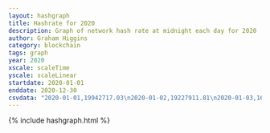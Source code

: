 ```yaml
---
layout: hashgraph
title: Hashrate for 2020
description: Graph of network hash rate at midnight each day for 2020
author: Graham Higgins
category: blockchain
tags: graph
year: 2020
xscale: scaleTime
yscale: scaleLinear
startdate: 2020-01-01
enddate: 2020-12-30
csvdata: "2020-01-01,19942717.03\n2020-01-02,19227911.81\n2020-01-03,16557734.05\n2020-01-04,19507662.57\n2020-01-05,18601301.33\n2020-01-06,15239208.68\n2020-01-07,17771309.56\n2020-01-08,16283529.39\n2020-01-09,15652621.63\n2020-01-10,16032563.65\n2020-01-11,14995762.77\n2020-01-12,17679889.74\n2020-01-13,15134259.89\n2020-01-14,16752494.66\n2020-01-15,15909802.70\n2020-01-16,14499943.79\n2020-01-17,16728687.54\n2020-01-18,15505860.10\n2020-01-19,16381654.25\n2020-01-20,15820808.04\n2020-01-21,14459091.49\n2020-01-22,13573568.75\n2020-01-23,14194918.31\n2020-01-24,15196196.88\n2020-01-25,14839172.50\n2020-01-26,13320983.98\n2020-01-27,11501359.57\n2020-01-28,15425362.80\n2020-01-29,16286037.02\n2020-01-30,15414582.02\n2020-01-31,15453305.99\n2020-02-01,14610741.16\n2020-02-02,15132267.04\n2020-02-03,18883028.98\n2020-02-04,16835297.95\n2020-02-05,12381113.31\n2020-02-06,16591132.62\n2020-02-07,15452163.85\n2020-02-08,15756973.15\n2020-02-09,12456675.34\n2020-02-10,16027355.15\n2020-02-11,17236873.31\n2020-02-12,17105039.93\n2020-02-13,17861270.96\n2020-02-14,16313870.12\n2020-02-15,20864030.88\n2020-02-16,19994177.31\n2020-02-17,16227711.69\n2020-02-18,18703730.01\n2020-02-19,18354944.74\n2020-02-20,13051858.44\n2020-02-21,15789039.18\n2020-02-22,14718378.70\n2020-02-23,14627872.84\n2020-02-24,15892364.68\n2020-02-25,12945311.21\n2020-02-26,11842383.39\n2020-02-27,8223699.26\n2020-02-28,13661146.65\n2020-02-29,15186129.40\n2020-03-01,16175119.07\n2020-03-02,13933591.96\n2020-03-03,16738417.52\n2020-03-04,13781112.27\n2020-03-05,14144071.78\n2020-03-06,12837999.45\n2020-03-07,12994911.13\n2020-03-08,15916238.62\n2020-03-09,13569946.01\n2020-03-10,15221883.97\n2020-03-11,16952924.86\n2020-03-12,13198498.65\n2020-03-13,14498351.32\n2020-03-14,15479292.29\n2020-03-15,15809084.45\n2020-03-16,13386242.54\n2020-03-17,15487454.34\n2020-03-18,15494118.46\n2020-03-19,15644750.03\n2020-03-20,13704748.89\n2020-03-21,14180257.75\n2020-03-22,10347964.56\n2020-03-23,8354184.02\n2020-03-24,19736241.20\n2020-03-25,17844475.25\n2020-03-26,18069507.93\n2020-03-27,16211176.71\n2020-03-28,14823620.76\n2020-03-29,17590678.95\n2020-03-30,17267122.57\n2020-03-31,16589140.82\n2020-04-01,19988136.19\n2020-04-02,15205413.94\n2020-04-03,15522260.94\n2020-04-04,14716077.11\n2020-04-05,19870351.00\n2020-04-06,13832050.84\n2020-04-07,14861689.52\n2020-04-08,13180153.13\n2020-04-09,15564658.19\n2020-04-10,12698696.70\n2020-04-11,16337066.01\n2020-04-12,14525271.70\n2020-04-13,13790965.68\n2020-04-14,13947307.13\n2020-04-15,13790709.60\n2020-04-16,16085193.37\n2020-04-17,14503388.90\n2020-04-18,14840866.94\n2020-04-19,19754044.49\n2020-04-20,13436421.29\n2020-04-21,13587583.27\n2020-04-22,15736185.21\n2020-04-23,17953412.97\n2020-04-24,18049228.77\n2020-04-25,18432635.22\n2020-04-26,16180536.26\n2020-04-27,14538723.91\n2020-04-28,16619763.74\n2020-04-29,14854933.41\n2020-04-30,15197236.00\n2020-05-01,14413265.74\n2020-05-02,16404801.28\n2020-05-03,16254615.44\n2020-05-04,17238566.14\n2020-05-05,14626041.08\n2020-05-06,12643306.06\n2020-05-07,13859159.03\n2020-05-08,15438537.98\n2020-05-09,14356615.19\n2020-05-10,14128034.71\n2020-05-11,13654884.79\n2020-05-12,14525448.50\n2020-05-13,13963993.62\n2020-05-14,14464178.91\n2020-05-15,19147421.91\n2020-05-16,17087650.69\n2020-05-17,16741541.08\n2020-05-18,15920296.90\n2020-05-19,14483913.35\n2020-05-20,14112242.07\n2020-05-21,18911905.09\n2020-05-22,15537824.53\n2020-05-23,16365353.48\n2020-05-24,18613650.27\n2020-05-25,18024213.50\n2020-05-26,16411494.31\n2020-05-27,18769057.54\n2020-05-28,16608620.03\n2020-05-29,19550952.06\n2020-05-30,14830464.50\n2020-05-31,22039455.97\n2020-06-01,14838281.15\n2020-06-02,16771171.34\n2020-06-03,17613640.31\n2020-06-04,18845829.14\n2020-06-05,17741578.30\n2020-06-06,18648398.20\n2020-06-07,19808672.19\n2020-06-08,20148386.25\n2020-06-09,23277140.01\n2020-06-10,21632081.65\n2020-06-11,14781953.12\n2020-06-12,17670988.27\n2020-06-13,18232019.39\n2020-06-14,19569045.67\n2020-06-15,22412697.77\n2020-06-16,22911459.39\n2020-06-17,17613475.68\n2020-06-18,18313833.69\n2020-06-19,18684960.86\n2020-06-20,21448997.76\n2020-06-21,19602064.40\n2020-06-22,29478875.63\n2020-06-23,26344530.27\n2020-06-24,29303108.33\n2020-06-25,29208462.38\n2020-06-26,26077761.37\n2020-06-27,29293106.43\n2020-06-28,28538297.24\n2020-06-29,26387737.01\n2020-06-30,22170609.56\n2020-07-01,26112575.60\n2020-07-02,24368013.62\n2020-07-03,25886315.30\n2020-07-04,29857254.53\n2020-07-05,27064456.74\n2020-07-06,28874522.92\n2020-07-07,29107785.73\n2020-07-08,26215769.38\n2020-07-09,25379192.40\n2020-07-10,26467945.09\n2020-07-11,27312191.77\n2020-07-12,26542344.62\n2020-07-13,27013182.53\n2020-07-14,14681162.22\n2020-07-15,17874035.35\n2020-07-16,15637164.04\n2020-07-17,16938461.83\n2020-07-18,21304946.38\n2020-07-19,21605976.43\n2020-07-20,18643630.45\n2020-07-21,23838803.46\n2020-07-22,19421957.86\n2020-07-23,26582156.97\n2020-07-24,21992681.76\n2020-07-25,21531109.32\n2020-07-26,25505289.25\n2020-07-27,23949256.24\n2020-07-28,38069495.38\n2020-07-29,37146921.13\n2020-07-30,30441057.41\n2020-07-31,28165402.36\n2020-08-01,27119068.71\n2020-08-02,22766195.27\n2020-08-03,32980427.18\n2020-08-04,23290538.38\n2020-08-05,29898725.91\n2020-08-06,32219846.29\n2020-08-07,23089915.51\n2020-08-08,21638624.48\n2020-08-09,21452480.60\n2020-08-10,19942133.14\n2020-08-11,18579969.46\n2020-08-12,16533727.80\n2020-08-13,17654363.07\n2020-08-14,15677760.23\n2020-08-15,16560525.10\n2020-08-16,16400434.42\n2020-08-17,13433166.99\n2020-08-18,14431216.81\n2020-08-19,24495521.27\n2020-08-20,27435768.56\n2020-08-21,29505752.15\n2020-08-22,28565130.37\n2020-08-23,24591709.81\n2020-08-24,23305102.81\n2020-08-25,23478756.47\n2020-08-26,29366205.32\n2020-08-27,25379701.06\n2020-08-28,28836668.46\n2020-08-29,21602919.02\n2020-08-30,21257661.71\n2020-08-31,22031690.52\n2020-09-01,18912272.22\n2020-09-02,19557025.32\n2020-09-03,24432797.95\n2020-09-04,22828361.36\n2020-09-05,26087501.96\n2020-09-06,26316729.31\n2020-09-07,20538210.23\n2020-09-08,21628258.00\n2020-09-09,24715914.89\n2020-09-10,29403404.55\n2020-09-11,26272796.29\n2020-09-12,22769290.92\n2020-09-13,17963286.74\n2020-09-14,24169017.22\n2020-09-15,22261046.33\n2020-09-16,22460003.11\n2020-09-17,20034684.13\n2020-09-18,22634359.87\n2020-09-19,28228082.96\n2020-09-20,25148751.47\n2020-09-21,27489898.34\n2020-09-22,22368679.13\n2020-09-23,24058049.63\n2020-09-24,21859462.12\n2020-09-25,28583023.48\n2020-09-26,29223782.34\n2020-09-27,28819694.47\n2020-09-28,22388075.76\n2020-09-29,23093124.39\n2020-09-30,29004973.59\n2020-10-01,23806094.81\n2020-10-02,23822282.26\n2020-10-03,24497609.27\n2020-10-04,27570899.89\n2020-10-05,24116800.07\n2020-10-06,23816313.03\n2020-10-07,23985887.46\n2020-10-08,20496938.62\n2020-10-09,21555973.43\n2020-10-10,26011273.29\n2020-10-11,16867786.95\n2020-10-12,26538209.81\n2020-10-13,22757329.86\n2020-10-14,22425192.11\n2020-10-15,22356020.31\n2020-10-16,22348038.75\n2020-10-17,22949812.41\n2020-10-18,24463502.66\n2020-10-19,20769683.68\n2020-10-20,22360811.39\n2020-10-21,20156360.73\n2020-10-22,20513105.12\n2020-10-23,22955816.59\n2020-10-24,20255327.70\n2020-10-25,28535382.57\n2020-10-26,20636659.49\n2020-10-27,20502529.28\n2020-10-28,22075179.08\n2020-10-29,22805170.58\n2020-10-30,24782394.53\n2020-10-31,24844637.51\n2020-11-01,26717724.61\n2020-11-02,25361191.13\n2020-11-03,31300364.93\n2020-11-04,27334585.28\n2020-11-05,22036192.84\n2020-11-06,29371188.89\n2020-11-07,30338337.70\n2020-11-08,32173030.47\n2020-11-09,35868843.15\n2020-11-10,37991195.95\n2020-11-11,33075680.49\n2020-11-12,31336965.25\n2020-11-13,30678345.99\n2020-11-14,28413584.55\n2020-11-15,32075368.81\n2020-11-16,32521966.32\n2020-11-17,29340808.73\n2020-11-18,34888031.93\n2020-11-19,26341693.92\n2020-11-20,24963620.48\n2020-11-21,24362472.84\n2020-11-22,24587843.27\n2020-11-23,20940866.87\n2020-11-24,24088271.54\n2020-11-25,27412704.06\n2020-11-26,24496406.88\n2020-11-27,28716823.07\n2020-11-28,26167038.51\n2020-11-29,26565239.11\n2020-11-30,34195638.03\n2020-12-01,28778733.22\n2020-12-02,32032175.08\n2020-12-03,27889403.96\n2020-12-04,27254724.79\n2020-12-05,25312585.21\n2020-12-06,25641953.96\n2020-12-07,30224147.17\n2020-12-08,29459778.45\n2020-12-09,33555884.78\n2020-12-10,28490387.72\n2020-12-11,30262627.39\n2020-12-12,23249584.43\n2020-12-13,27662768.22\n2020-12-14,28499546.34\n2020-12-15,24685739.36\n2020-12-16,19630636.54\n2020-12-17,30458132.32\n2020-12-18,28623171.81\n2020-12-19,24506113.54\n2020-12-20,30021884.57\n2020-12-21,24160183.96\n2020-12-22,28229969.44\n2020-12-23,29115132.95\n2020-12-24,27156589.47\n2020-12-25,21496943.12\n2020-12-26,20910053.77\n2020-12-27,23077689.51\n2020-12-28,21833561.24\n2020-12-29,27191888.56\n2020-12-30,21488550.29"
---
```


{% include hashgraph.html %}

